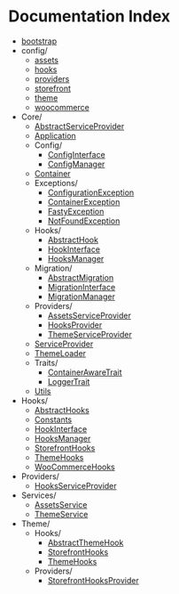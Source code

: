# Documentation Index

- [bootstrap](./bootstrap.md)
- config/
  - [assets](./config/assets.md)
  - [hooks](./config/hooks.md)
  - [providers](./config/providers.md)
  - [storefront](./config/storefront.md)
  - [theme](./config/theme.md)
  - [woocommerce](./config/woocommerce.md)
- Core/
  - [AbstractServiceProvider](./Core/AbstractServiceProvider.md)
  - [Application](./Core/Application.md)
  - Config/
    - [ConfigInterface](./Core/Config/ConfigInterface.md)
    - [ConfigManager](./Core/Config/ConfigManager.md)
  - [Container](./Core/Container.md)
  - Exceptions/
    - [ConfigurationException](./Core/Exceptions/ConfigurationException.md)
    - [ContainerException](./Core/Exceptions/ContainerException.md)
    - [FastyException](./Core/Exceptions/FastyException.md)
    - [NotFoundException](./Core/Exceptions/NotFoundException.md)
  - Hooks/
    - [AbstractHook](./Core/Hooks/AbstractHook.md)
    - [HookInterface](./Core/Hooks/HookInterface.md)
    - [HooksManager](./Core/Hooks/HooksManager.md)
  - Migration/
    - [AbstractMigration](./Core/Migration/AbstractMigration.md)
    - [MigrationInterface](./Core/Migration/MigrationInterface.md)
    - [MigrationManager](./Core/Migration/MigrationManager.md)
  - Providers/
    - [AssetsServiceProvider](./Core/Providers/AssetsServiceProvider.md)
    - [HooksProvider](./Core/Providers/HooksProvider.md)
    - [ThemeServiceProvider](./Core/Providers/ThemeServiceProvider.md)
  - [ServiceProvider](./Core/ServiceProvider.md)
  - [ThemeLoader](./Core/ThemeLoader.md)
  - Traits/
    - [ContainerAwareTrait](./Core/Traits/ContainerAwareTrait.md)
    - [LoggerTrait](./Core/Traits/LoggerTrait.md)
  - [Utils](./Core/Utils.md)
- Hooks/
  - [AbstractHooks](./Hooks/AbstractHooks.md)
  - [Constants](./Hooks/Constants.md)
  - [HookInterface](./Hooks/HookInterface.md)
  - [HooksManager](./Hooks/HooksManager.md)
  - [StorefrontHooks](./Hooks/StorefrontHooks.md)
  - [ThemeHooks](./Hooks/ThemeHooks.md)
  - [WooCommerceHooks](./Hooks/WooCommerceHooks.md)
- Providers/
  - [HooksServiceProvider](./Providers/HooksServiceProvider.md)
- Services/
  - [AssetsService](./Services/AssetsService.md)
  - [ThemeService](./Services/ThemeService.md)
- Theme/
  - Hooks/
    - [AbstractThemeHook](./Theme/Hooks/AbstractThemeHook.md)
    - [StorefrontHooks](./Theme/Hooks/StorefrontHooks.md)
    - [ThemeHooks](./Theme/Hooks/ThemeHooks.md)
  - Providers/
    - [StorefrontHooksProvider](./Theme/Providers/StorefrontHooksProvider.md)
